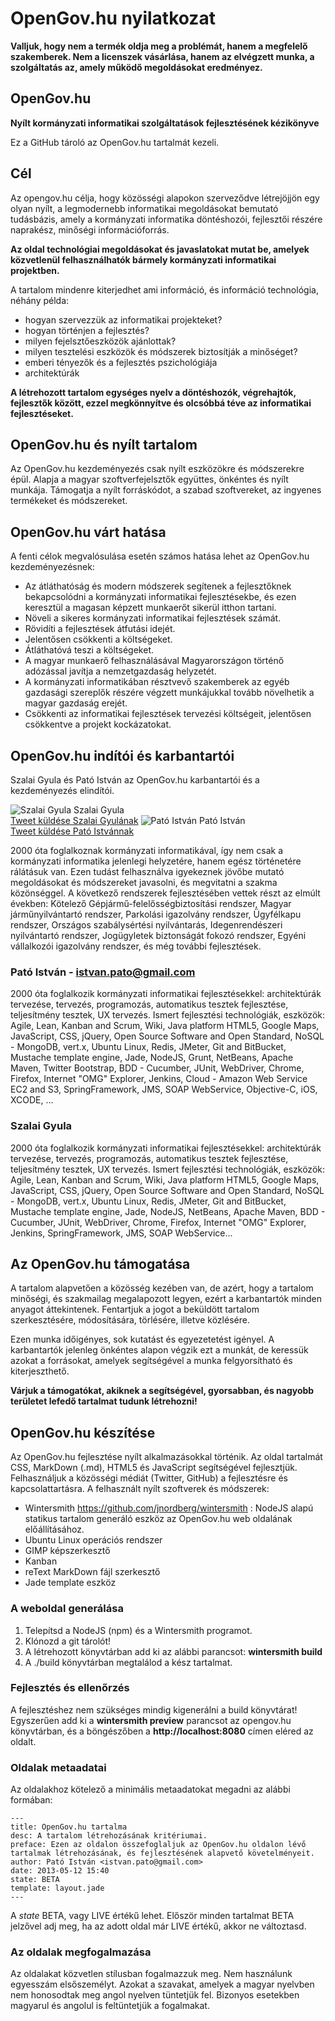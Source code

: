 # OpenGov.hu nyilatkozat

**Valljuk, hogy nem a termék oldja meg a problémát, hanem a megfelelő szakemberek. Nem a licenszek vásárlása, hanem az elvégzett munka, a szolgáltatás az, amely működő megoldásokat eredményez.**

## OpenGov.hu
**Nyílt kormányzati informatikai szolgáltatások fejlesztésének kézikönyve**

Ez a GitHub tároló az OpenGov.hu tartalmát kezeli.

## Cél
Az opengov.hu célja, hogy közösségi alapokon szerveződve létrejöjjön egy olyan nyílt, a legmodernebb informatikai megoldásokat bemutató tudásbázis, amely a kormányzati informatika döntéshozói, fejlesztői részére naprakész, minőségi információforrás.

**Az oldal technológiai megoldásokat és javaslatokat mutat be, amelyek közvetlenül felhasználhatók bármely kormányzati informatikai projektben.**

A tartalom mindenre kiterjedhet ami információ, és információ technológia, néhány példa:

- hogyan szervezzük az informatikai projekteket?
- hogyan történjen a fejlesztés?
- milyen fejelsztőeszközök ajánlottak?
- milyen tesztelési eszközök és módszerek biztosítják a minőséget?
- emberi tényezők és a fejlesztés pszichológiája
- architektúrák

**A létrehozott tartalom egységes nyelv a döntéshozók, végrehajtók, fejlesztők között, ezzel megkönnyítve és olcsóbbá téve az informatikai fejlesztéseket.**

## OpenGov.hu és nyílt tartalom
Az OpenGov.hu kezdeményezés csak nyílt eszközökre és módszerekre épül. Alapja a magyar szoftverfejelsztők együttes, önkéntes és nyílt munkája. Támogatja a nyílt forráskódot, a szabad szoftvereket, az ingyenes termékeket és módszereket.

## OpenGov.hu várt hatása
A fenti célok megvalósulása esetén számos hatása lehet az OpenGov.hu kezdeményezésnek:

- Az átláthatóság és modern módszerek segítenek a fejlesztőknek bekapcsolódni a kormányzati informatikai fejlesztésekbe, és ezen keresztül a magasan képzett munkaerőt sikerül itthon tartani.
- Növeli a sikeres kormányzati informatikai fejlesztések számát.
- Rövidíti a fejlesztések átfutási idejét.
- Jelentősen csökkenti a költségeket.
- Átláthatóvá teszi a költségeket.
- A magyar munkaerő felhasználásával Magyarországon történő adózással javítja a nemzetgazdaság helyzetét.
- A kormányzati informatikában résztvevő szakemberek az egyéb gazdasági szereplők részére végzett munkájukkal tovább növelhetik a magyar gazdaság erejét.
- Csökkenti az informatikai fejlesztések tervezési költségeit, jelentősen csökkentve a projekt kockázatokat.

## OpenGov.hu indítói és karbantartói

Szalai Gyula és Pató István az OpenGov.hu karbantartói és a kezdeményezés elindítói.

<img src="http://www.gravatar.com/avatar/446566051e4a9ed9270452f7d4a36a58.png" alt="Szalai Gyula">
Szalai Gyula<br/>
<a href="https://twitter.com/intent/tweet?screen_name=gyszalai" class="twitter-mention-button" data-related="gyszalai">Tweet küldése Szalai Gyulának</a>

<img src="http://www.gravatar.com/avatar/bccd8a27bbf77651c3ad812e55df4a60.png" alt="Pató István">
Pató István<br/>
<a href="https://twitter.com/intent/tweet?screen_name=patoistvan" class="twitter-mention-button" data-related="patoistvan">Tweet küldése Pató Istvánnak</a>

2000 óta foglalkoznak kormányzati informatikával, így nem csak a kormányzati informatika jelenlegi helyzetére, hanem egész történetére rálátásuk van. Ezen tudást felhasználva igyekeznek jövőbe mutató megoldásokat és módszereket javasolni, és megvitatni a szakma közönséggel. A következő rendszerek fejlesztésében vettek részt az elmúlt években: Kötelező Gépjármű-felelősségbiztosítási rendszer, Magyar járműnyilvántartó rendszer, Parkolási igazolvány rendszer, Ügyfélkapu rendszer, Országos szabálysértési nyilvántarás, Idegenrendészeri nyilvántartó rendszer, Jogügyletek biztonságát fokozó rendszer, Egyéni vállalkozói igazolvány rendszer, és még további fejlesztések.

### Pató István - istvan.pato@gmail.com
2000 óta foglalkozik kormányzati informatikai fejlesztésekkel: architektúrák tervezése, tervezés, programozás, automatikus tesztek fejlesztése, teljesítmény tesztek, UX tervezés. Ismert fejlesztési technológiák, eszközök: Agile, Lean, Kanban and Scrum, Wiki, Java platform HTML5, Google Maps, JavaScript, CSS, jQuery, Open Source Software and Open Standard, NoSQL - MongoDB, vert.x, Ubuntu Linux, Redis, JMeter, Git and BitBucket, Mustache template engine, Jade, NodeJS, Grunt, NetBeans, Apache Maven, Twitter Bootstrap, BDD - Cucumber, JUnit, WebDriver, Chrome, Firefox, Internet "OMG" Explorer, Jenkins, Cloud - Amazon Web Service EC2 and S3, SpringFramework, JMS, SOAP WebService, Objective-C, iOS, XCODE, ...

### Szalai Gyula
2000 óta foglalkozik kormányzati informatikai fejlesztésekkel: architektúrák tervezése, tervezés, programozás, automatikus tesztek fejlesztése, teljesítmény tesztek, UX tervezés. Ismert fejlesztési technológiák, eszközök: Agile, Lean, Kanban and Scrum, Wiki, Java platform HTML5, Google Maps, JavaScript, CSS, jQuery, Open Source Software and Open Standard, NoSQL - MongoDB, vert.x, Ubuntu Linux, Redis, JMeter, Git and BitBucket, Mustache template engine, Jade, NodeJS, NetBeans, Apache Maven, BDD - Cucumber, JUnit, WebDriver, Chrome, Firefox, Internet "OMG" Explorer, Jenkins, SpringFramework, JMS, SOAP WebService...

## Az OpenGov.hu támogatása
A tartalom alapvetően a közösség kezében van, de azért, hogy a tartalom minőségi, és szakmailag megalapozott legyen, ezért a karbantartók minden anyagot áttekintenek. Fentartjuk a jogot a beküldött tartalom szerkesztésére, módosítására, törlésére, illetve közlésére.

Ezen munka időigényes, sok kutatást és egyezetetést igényel. A karbantartók jelenleg önkéntes alapon végzik ezt a munkát, de keressük azokat a forrásokat, amelyek segítségével a munka felgyorsítható és kiterjeszthető.

**Várjuk a támogatókat, akiknek a segítségével, gyorsabban, és nagyobb területet lefedő tartalmat tudunk létrehozni!** 

## OpenGov.hu készítése
Az OpenGov.hu fejlesztése nyílt alkalmazásokkal történik. Az oldal tartalmát CSS, MarkDown (.md), HTML5 és JavaScript segítségével fejlesztjük. Felhasználjuk a közösségi médiát (Twitter, GitHub) a fejlesztésre és kapcsolattartásra. A felhasznált nyílt szoftverek és módszerek:
- Wintersmith https://github.com/jnordberg/wintersmith : NodeJS alapú statikus tartalom generáló eszköz az OpenGov.hu web oldalának előállításához.
- Ubuntu Linux operációs rendszer
- GIMP képszerkesztő
- Kanban
- reText MarkDown fájl szerkesztő
- Jade template eszköz

### A weboldal generálása
1. Telepítsd a NodeJS (npm) és a Wintersmith programot.
1. Klónozd a git tárolót!
1. A létrehozott könyvtárban add ki az alábbi parancsot:
**wintersmith build**
1. A ./build könyvtárban megtalálod a kész tartalmat.

### Fejlesztés és ellenőrzés
A fejlesztéshez nem szükséges mindig kigenerálni a build könyvtárat! Egyszerűen add ki a **wintersmith preview** parancsot az opengov.hu könyvtárban, és a böngészőben a **http://localhost:8080** címen eléred az oldalt.

### Oldalak metaadatai
Az oldalakhoz kötelező a minimális metaadatokat megadni az alábbi formában:

    ---
    title: OpenGov.hu tartalma
    desc: A tartalom létrehozásának kritériumai.
    preface: Ezen az oldalon összefoglaljuk az OpenGov.hu oldalon lévő tartalmak létrehozásának, és fejlesztésének alapvető követelményeit.
    author: Pató István <istvan.pato@gmail.com>
    date: 2013-05-12 15:40
    state: BETA
    template: layout.jade
    ---

A *state* BETA, vagy LIVE értékű lehet. Először minden tartalmat BETA jelzővel adj meg, ha az adott oldal már LIVE értékű, akkor ne változtasd.

### Az oldalak megfogalmazása
Az oldalakat közvetlen stílusban fogalmazzuk meg. Nem használunk egyesszám elsőszemélyt. Azokat a szavakat, amelyek a magyar nyelvben nem honosodtak meg angol nyelven tüntetjük fel. Bizonyos esetekben magyarul és angolul is feltüntetjük a fogalmakat.



